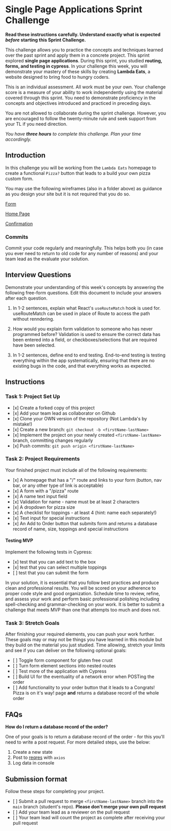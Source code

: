 # Single Page Applications Sprint Challenge

**Read these instructions carefully. Understand exactly what is expected _before_ starting this Sprint Challenge.**

This challenge allows you to practice the concepts and techniques learned over the past sprint and apply them in a concrete project. This sprint explored **single page applications**. During this sprint, you studied **routing, forms, and testing in cypress**. In your challenge this week, you will demonstrate your mastery of these skills by creating **Lambda Eats**, a website designed to bring food to hungry coders.

This is an individual assessment. All work must be your own. Your challenge score is a measure of your ability to work independently using the material covered through this sprint. You need to demonstrate proficiency in the concepts and objectives introduced and practiced in preceding days.

You are not allowed to collaborate during the sprint challenge. However, you are encouraged to follow the twenty-minute rule and seek support from your TL if you need direction.

_You have **three hours** to complete this challenge. Plan your time accordingly._

## Introduction

In this challenge you will be working from the `Lambda Eats` homepage to create a functional `Pizza?` button that leads to a build your own pizza custom form.

You may use the following wireframes (also in a folder above) as guidance as you design your site but it is not required that you do so.

[Form](https://tk-assets.lambdaschool.com/d43783ef-e6a8-4154-ba68-430e2275fddc_Form.png)

[Home Page](https://tk-assets.lambdaschool.com/ed737cf5-723e-428d-9b25-192143c8b71f_HomePage.png)

[Confirmation](https://tk-assets.lambdaschool.com/a0f43a34-9fab-4d2b-89f7-e23b22d32964_Pizza.gif)

### Commits

Commit your code regularly and meaningfully. This helps both you (in case you ever need to return to old code for any number of reasons) and your team lead as the evaluate your solution.

## Interview Questions

Demonstrate your understanding of this week's concepts by answering the following free-form questions. Edit this document to include your answers after each question.

1. In 1-2 sentences, explain what React's `useRouteMatch` hook is used for.
   useRouteMatch can be used in place of Route to access the path without renndering.

1. How would you explain form validation to someone who has never programmed before?
   Validation is used to ensure the correct data has been entered into a field, or checkboxes/selections that are required have been selected.

1. In 1-2 sentences, define end to end testing.
   End-to-end testing is testing everything within the app systematically, ensuring that there are no existing bugs in the code, and that everything works as expected.

## Instructions

### Task 1: Project Set Up

-    [x] Create a forked copy of this project
-    [x] Add your team lead as collaborator on Github
-    [x] Clone your OWN version of the repository (Not Lambda's by mistake!)
-    [x] Create a new branch: `git checkout -b <firstName-lastName>`
-    [x] Implement the project on your newly created `<firstName-lastName>` branch, committing changes regularly
-    [x] Push commits: `git push origin <firstName-lastName>`

### Task 2: Project Requirements

Your finished project must include all of the following requirements:

-    [x] A homepage that has a "/" route and links to your form (button, nav bar, or any other type of link is acceptable)
-    [x] A form with a "/pizza" route
-    [x] A name text input field
-    [x] Validation for name - name must be at least 2 characters
-    [x] A dropdown for pizza size
-    [x] A checklist for toppings - at least 4 (hint: name each separately!)
-    [x] Text input for special instructions
-    [x] An Add to Order button that submits form and returns a database record of name, size, toppings and special instructions

#### Testing MVP

Implement the following tests in Cypress:

-    [x] test that you can add text to the box
-    [x] test that you can select multiple toppings
-    [ ] test that you can submit the form

In your solution, it is essential that you follow best practices and produce clean and professional results. You will be scored on your adherence to proper code style and good organization. Schedule time to review, refine, and assess your work and perform basic professional polishing including spell-checking and grammar-checking on your work. It is better to submit a challenge that meets MVP than one that attempts too much and does not.

### Task 3: Stretch Goals

After finishing your required elements, you can push your work further. These goals may or may not be things you have learned in this module but they build on the material you just studied. Time allowing, stretch your limits and see if you can deliver on the following optional goals:

-    [ ] Toggle form component for gluten free crust
-    [ ] Turn form element sections into nested routes
-    [ ] Test more of the application with Cypress
-    [ ] Build UI for the eventuality of a network error when POSTing the order
-    [ ] Add functionality to your order button that it leads to a Congrats! Pizza is on it's way! page **and** returns a database record of the whole order

## FAQs

**How do I return a database record of the order?**

One of your goals is to return a database record of the order - for this you'll need to write a post request. For more detailed steps, use the below:

1. Create a new state
2. Post to [reqres](https://reqres.in/) with `axios`
3. Log data in console

## Submission format

Follow these steps for completing your project.

-    [ ] Submit a pull request to merge `<firstName-lastName>` branch into the `main` branch (student's repo). **Please don't merge your own pull request**
-    [ ] Add your team lead as a reviewer on the pull request
-    [ ] Your team lead will count the project as complete after receiving your pull request

